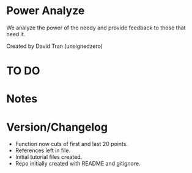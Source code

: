 # Power Analyze #

We analyze the power of the needy and provide feedback to those that
need it.

Created by David Tran (unsignedzero)

# TO DO #

# Notes #

# Version/Changelog #

* Function now cuts of first and last 20 points.
* References left in file.
* Initial tutorial files created.
* Repo initially created with README and gitignore.
